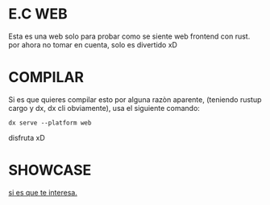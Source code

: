 # E.C WEB 

Esta es una web solo para probar como se siente web frontend con rust.
por ahora no tomar en cuenta, solo es divertido xD

# COMPILAR
Si es que quieres compilar esto por alguna razòn aparente, (teniendo rustup cargo y dx, dx cli obviamente),
usa el siguiente comando:

`dx serve --platform web`

disfruta xD

# SHOWCASE
[si es que te interesa.](https://odysee.com/@realec20xx:a/showcase:ec0)



